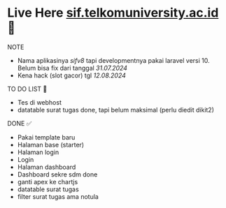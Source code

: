 # Live Here [sif.telkomuniversity.ac.id](https://sif.telkomuniversity.ac.id) 🚀

NOTE

-   Nama aplikasinya _sifv8_ tapi developmentnya pakai laravel versi 10. Belum bisa fix dari tanggal _31.07.2024_
-   Kena hack (slot gacor) tgl _12.08.2024_

TO DO LIST 🔖

-   Tes di webhost
-   datatable surat tugas done, tapi belum maksimal (perlu diedit dikit2)

DONE ✅

-   Pakai template baru
-   Halaman base (starter)
-   Halaman login
-   Login
-   Halaman dashboard
-   Dashboard sekre sdm done
-   ganti apex ke chartjs
-   datatable surat tugas
-   filter surat tugas ama notula
